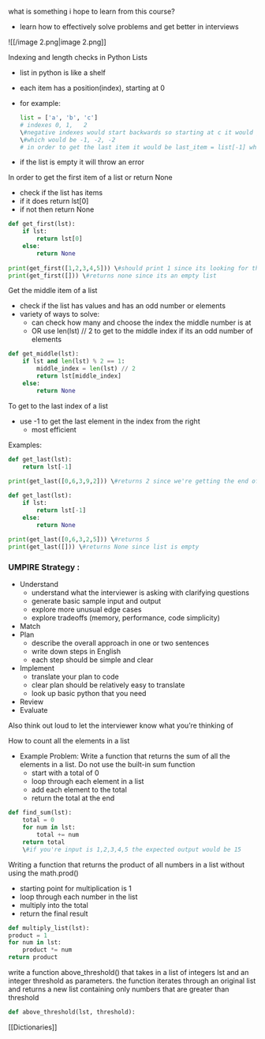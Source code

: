 what is something i hope to learn from this course?

- learn how to effectively solve problems and get better in interviews

![[/image 2.png|image 2.png]]

Indexing and length checks in Python Lists

- list in python is like a shelf
- each item has a position(index), starting at 0
- for example:
    
    ```Python
    list = ['a', 'b', 'c']
    # indexes 0, 1,   2
    \#negative indexes would start backwards so starting at c it would go from right to left
    \#which would be -1, -2, -2
    # in order to get the last item it would be last_item = list[-1] which would return 'c'
    ```
    
- if the list is empty it will throw an error

  

In order to get the first item of a list or return None

- check if the list has items
- if it does return lst[0]
- if not then return None

```Python
def get_first(lst):
	if lst:
		return lst[0]
	else:
		return None
		
print(get_first([1,2,3,4,5])) \#should print 1 since its looking for the number at index 0
print(get_first([])) \#returns none since its an empty list
```

  

Get the middle item of a list

- check if the list has values and has an odd number or elements
- variety of ways to solve:
    - can check how many and choose the index the middle number is at
    - OR use len(lst) // 2 to get to the middle index if its an odd number of elements

```Python
def get_middle(lst):
	if lst and len(lst) % 2 == 1:
		middle_index = len(lst) // 2
		return lst[middle_index]
	else:
		return None
```

  

To get to the last index of a list

- use -1 to get the last element in the index from the right
    - most efficient

Examples:

```Python
def get_last(lst):
	return lst[-1]
	
print(get_last([0,6,3,9,2])) \#returns 2 since we're getting the end of the list starting from the right
```

```Python
def get_last(lst):
	if lst:
		return lst[-1]
	else:
		return None
		
print(get_last([0,6,3,2,5])) \#returns 5
print(get_last([])) \#returns None since list is empty
```

  

### UMPIRE Strategy :

- Understand
    - understand what the interviewer is asking with clarifying questions
    - generate basic sample input and output
    - explore more unusual edge cases
    - explore tradeoffs (memory, performance, code simplicity)
- Match
- Plan
    - describe the overall approach in one or two sentences
    - write down steps in English
    - each step should be simple and clear
- Implement
    - translate your plan to code
    - clear plan should be relatively easy to translate
    - look up basic python that you need
- Review
- Evaluate

Also think out loud to let the interviewer know what you’re thinking of

  

  

How to count all the elements in a list

- Example Problem: Write a function that returns the sum of all the elements in a list. Do not use the built-in sum function
    - start with a total of 0
    - loop through each element in a list
    - add each element to the total
    - return the total at the end

```Python
def find_sum(lst):
	total = 0
	for num in lst:
		total += num
	return total
	\#if you're input is 1,2,3,4,5 the expected output would be 15
```

  

Writing a function that returns the product of all numbers in a list without using the math.prod()

- starting point for multiplication is 1
- loop through each number in the list
- multiply into the total
- return the final result

```Python
def multiply_list(lst):
product = 1
for num in lst:
	product *= num
return product
```

  

write a function above_threshold() that takes in a list of integers lst and an integer threshold as parameters. the function iterates through an original list and returns a new list containing only numbers that are greater than threshold

```Python
def above_threshold(lst, threshold):
```

[[Dictionaries]]